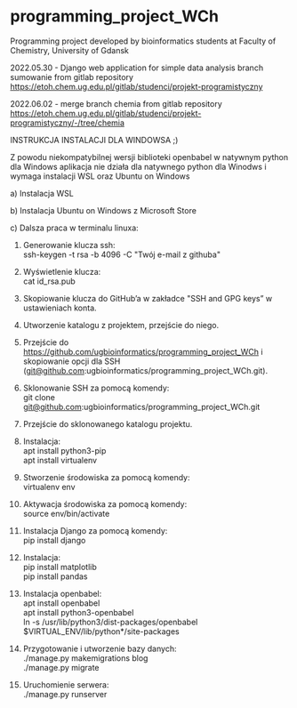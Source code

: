 # programming_project_WCh
Programming project developed by bioinformatics students at Faculty of Chemistry, 
University of Gdansk


2022.05.30 - Django web application for simple data analysis
branch sumowanie from gitlab repository https://etoh.chem.ug.edu.pl/gitlab/studenci/projekt-programistyczny

2022.06.02 - merge branch chemia from gitlab repository https://etoh.chem.ug.edu.pl/gitlab/studenci/projekt-programistyczny/-/tree/chemia

INSTRUKCJA INSTALACJI DLA WINDOWSA ;)

Z powodu niekompatybilnej wersji biblioteki openbabel w natywnym python dla Windows
aplikacja nie działa dla natywnego python dla Winodws i wymaga instalacji WSL oraz Ubuntu on Windows 

a) Instalacja WSL

b) Instalacja Ubuntu on Windows z Microsoft Store

c) Dalsza praca w terminalu linuxa:

1.	Generowanie klucza ssh: <br>
ssh-keygen -t rsa -b 4096 -C "Twój e-mail z githuba"

2.	Wyświetlenie klucza: <br>
cat id_rsa.pub

3.	Skopiowanie klucza do GitHub’a w zakładce "SSH and GPG keys” w ustawieniach konta.

4.	Utworzenie katalogu z projektem, przejście do niego. 

5.	Przejście do https://github.com/ugbioinformatics/programming_project_WCh i skopiowanie opcji dla SSH<br> (git@github.com:ugbioinformatics/programming_project_WCh.git). 

6.	Sklonowanie SSH za pomocą komendy: <br>
git clone git@github.com:ugbioinformatics/programming_project_WCh.git

7.	Przejście do sklonowanego katalogu projektu.

8.	Instalacja: <br>
apt install python3-pip <br>
apt install virtualenv

9.	Stworzenie środowiska za pomocą komendy: <br>
virtualenv env

10.	Aktywacja środowiska za pomocą komendy: <br>
source env/bin/activate

11.	Instalacja Django za pomocą komendy: <br>
pip install django

12.	Instalacja: <br>
pip install matplotlib <br>
pip install pandas

13.	Instalacja openbabel: <br>
apt install openbabel <br>
apt install python3-openbabel <br>
ln -s /usr/lib/python3/dist-packages/openbabel $VIRTUAL_ENV/lib/python*/site-packages

14.	Przygotowanie i utworzenie bazy danych: <br>
./manage.py makemigrations blog <br>
./manage.py migrate

15.	Uruchomienie serwera: <br>
./manage.py runserver



